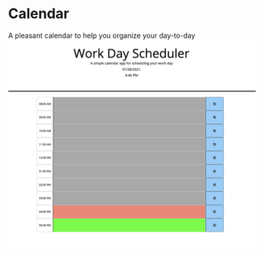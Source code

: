 # Calendar

A pleasant calendar to help you organize your day-to-day
<img src="Calendar Shot.png" alt="calendar">
